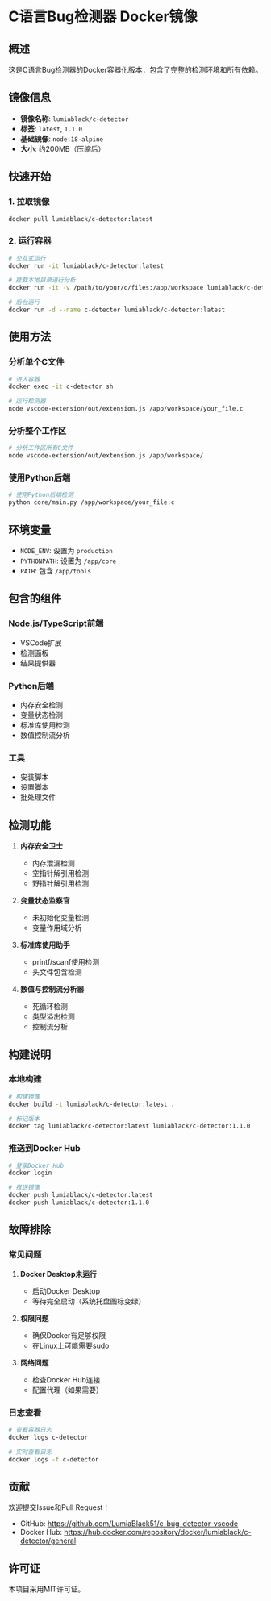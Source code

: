 # C语言Bug检测器 Docker镜像

## 概述

这是C语言Bug检测器的Docker容器化版本，包含了完整的检测环境和所有依赖。

## 镜像信息

- **镜像名称**: `lumiablack/c-detector`
- **标签**: `latest`, `1.1.0`
- **基础镜像**: `node:18-alpine`
- **大小**: 约200MB（压缩后）

## 快速开始

### 1. 拉取镜像

```bash
docker pull lumiablack/c-detector:latest
```

### 2. 运行容器

```bash
# 交互式运行
docker run -it lumiablack/c-detector:latest

# 挂载本地目录进行分析
docker run -it -v /path/to/your/c/files:/app/workspace lumiablack/c-detector:latest

# 后台运行
docker run -d --name c-detector lumiablack/c-detector:latest
```

## 使用方法

### 分析单个C文件

```bash
# 进入容器
docker exec -it c-detector sh

# 运行检测器
node vscode-extension/out/extension.js /app/workspace/your_file.c
```

### 分析整个工作区

```bash
# 分析工作区所有C文件
node vscode-extension/out/extension.js /app/workspace/
```

### 使用Python后端

```bash
# 使用Python后端检测
python core/main.py /app/workspace/your_file.c
```

## 环境变量

- `NODE_ENV`: 设置为 `production`
- `PYTHONPATH`: 设置为 `/app/core`
- `PATH`: 包含 `/app/tools`

## 包含的组件

### Node.js/TypeScript前端
- VSCode扩展
- 检测面板
- 结果提供器

### Python后端
- 内存安全检测
- 变量状态检测
- 标准库使用检测
- 数值控制流分析

### 工具
- 安装脚本
- 设置脚本
- 批处理文件

## 检测功能

1. **内存安全卫士**
   - 内存泄漏检测
   - 空指针解引用检测
   - 野指针解引用检测

2. **变量状态监察官**
   - 未初始化变量检测
   - 变量作用域分析

3. **标准库使用助手**
   - printf/scanf使用检测
   - 头文件包含检测

4. **数值与控制流分析器**
   - 死循环检测
   - 类型溢出检测
   - 控制流分析

## 构建说明

### 本地构建

```bash
# 构建镜像
docker build -t lumiablack/c-detector:latest .

# 标记版本
docker tag lumiablack/c-detector:latest lumiablack/c-detector:1.1.0
```

### 推送到Docker Hub

```bash
# 登录Docker Hub
docker login

# 推送镜像
docker push lumiablack/c-detector:latest
docker push lumiablack/c-detector:1.1.0
```

## 故障排除

### 常见问题

1. **Docker Desktop未运行**
   - 启动Docker Desktop
   - 等待完全启动（系统托盘图标变绿）

2. **权限问题**
   - 确保Docker有足够权限
   - 在Linux上可能需要sudo

3. **网络问题**
   - 检查Docker Hub连接
   - 配置代理（如果需要）

### 日志查看

```bash
# 查看容器日志
docker logs c-detector

# 实时查看日志
docker logs -f c-detector
```

## 贡献

欢迎提交Issue和Pull Request！

- GitHub: https://github.com/LumiaBlack51/c-bug-detector-vscode
- Docker Hub: https://hub.docker.com/repository/docker/lumiablack/c-detector/general

## 许可证

本项目采用MIT许可证。

